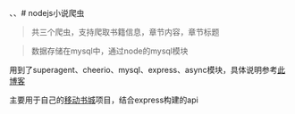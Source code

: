 、、# nodejs小说爬虫
>共三个爬虫，支持爬取书籍信息，章节内容，章节标题

>数据存储在mysql中，通过node的mysql模块

用到了superagent、cheerio、mysql、express、async模块，具体说明参考[此博客](http://www.cnblogs.com/tgxh/p/7124202.html)

主要用于自己的[移动书城](https://github.com/tgxhx/vue-reader)项目，结合express构建的api
